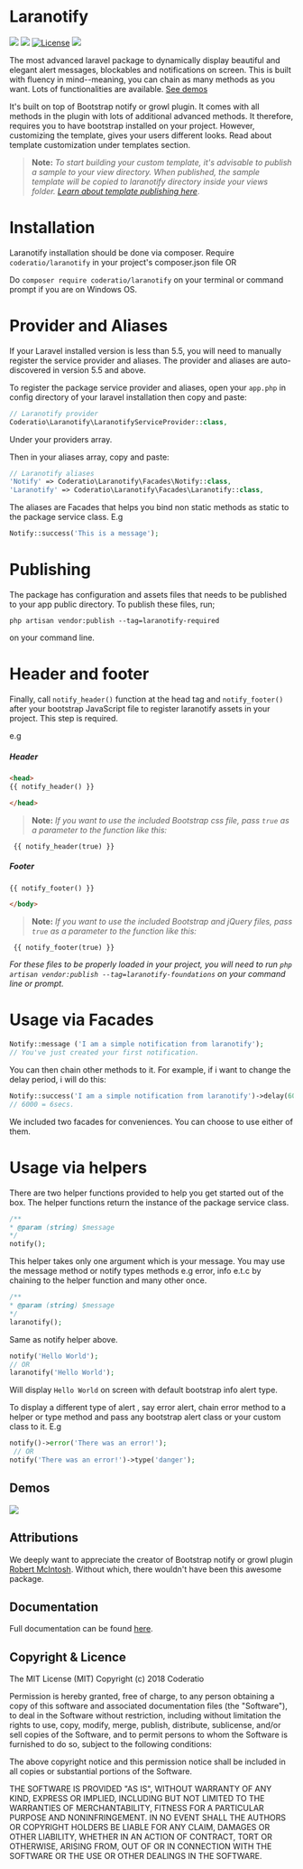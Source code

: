 # Laranotify
<p class="center">
<a hre="https://poser.pugx.org/coderatio/laranotify/v/stable"><img src="https://poser.pugx.org/coderatio/laranotify/v/stable"></a>
<a href="https://poser.pugx.org/coderatio/laranotify/downloads"><img src="https://poser.pugx.org/coderatio/laranotify/downloads"></a>
<a href="https://packagist.org/packages/coderatio/laranotify"><img src="https://poser.pugx.org/laravel/framework/license.svg" alt="License"></a>
<a href="https://poser.pugx.org/coderatio/laranotify/v/unstable"><img src="https://poser.pugx.org/coderatio/laranotify/v/unstable"></a>
</p>
The most advanced laravel package to dynamically display beautiful and elegant alert messages, blockables and notifications on screen. This is built with fluency in mind--meaning, you can chain as many methods as you want. Lots of functionalities are available. <a href="#demos">See demos</a>

It's built on top of Bootstrap notify or growl plugin. It comes with all methods in the plugin with lots of additional advanced methods. It therefore, requires you to have bootstrap installed on your project. However, customizing the template, gives your users different looks. Read about template customization under templates section.

> **Note:** _To start building your custom template, it's advisable to publish a sample to your view directory. When published, the sample template will be copied to laranotify directory inside your views folder. <a href="#publish-template">Learn about template publishing here</a>_.

# Installation
Laranotify installation should be done via composer.
Require `coderatio/laranotify` in your project's composer.json file OR

Do `composer require coderatio/laranotify` on your terminal or command prompt if you are on Windows OS.

# Provider and Aliases
If your Laravel installed version is less than 5.5, you will need to manually register the service provider and aliases. The provider and aliases are auto-discovered in version 5.5 and above.

To register the package service provider and aliases, open your `app.php` in config directory of your laravel installation then copy and paste:

```php
// Laranotify provider
Coderatio\Laranotify\LaranotifyServiceProvider::class,
```
Under your providers array.

Then in your aliases array, copy and paste:
```php
// Laranotify aliases
'Notify' => Coderatio\Laranotify\Facades\Notify::class,
'Laranotify' => Coderatio\Laranotify\Facades\Laranotify::class,
```
The aliases are Facades that helps you bind non static methods as static to the package service class. E.g 
```php
Notify::success('This is a message'); 
 ```
 
# Publishing
The package has configuration and assets files that needs to be published to your app public directory. To publish these files, run;

```vim 
php artisan vendor:publish --tag=laranotify-required
``` 
on your command line.

# Header and footer
Finally, call ``notify_header()`` function at the head tag and `notify_footer()` after your bootstrap JavaScript file to register laranotify assets in your project. This step is required.

e.g
##### Header
```html
<head>
{{ notify_header() }}

</head>
```
> **Note:** _If you want to use the included Bootstrap css file, pass ``true`` as a parameter to the function like this:_

```blade
 {{ notify_header(true) }}
```
##### Footer
```html
{{ notify_footer() }}

</body>
```
> **Note:** _If you want to use the included Bootstrap and jQuery files, pass ``true`` as a parameter to the function like this:_
```blade
 {{ notify_footer(true) }}
```

_For these files to be properly loaded in your project, you will need to run ``php artisan vendor:publish --tag=laranotify-foundations`` on your command line or prompt._

# Usage via Facades
```php
Notify::message ('I am a simple notification from laranotify');
// You've just created your first notification.
```
 
 You can then chain other methods to it. For example, if i want to change the delay period, i will do this:
  ```php
 Notify::success('I am a simple notification from laranotify')->delay(6000); 
 // 6000 = 6secs.
 ```
We included two facades for conveniences. You can choose to use either of them.
# Usage via helpers
There are two helper functions provided to help you get started out of the box. The helper functions return the instance of the package service class.

```php
/**
* @param (string) $message
*/
notify();
```

This helper takes only one argument which is your message. You may use the message method or notify types methods e.g error, info e.t.c by chaining to the helper function and many other once.

```php
/**
* @param (string) $message
*/
laranotify();
````
Same as notify helper above.

```php
notify('Hello World'); 
// OR
laranotify('Hello World');
```

Will display ``Hello World`` on screen with default bootstrap info alert type.

To display a different type of alert , say error alert, chain error method to a helper or type method and pass any bootstrap alert class or your custom class to it. E.g

```php
notify()->error('There was an error!'); 
 // OR
notify('There was an error!')->type('danger');
```
## Demos
<img src="https://github.com/coderatio/laranotify/blob/master/src/public/img/blockable-icon.jpg"/>

## Attributions
We deeply want to appreciate the creator of Bootstrap notify or growl plugin [Robert McIntosh](https://github.com/mouse0270). Without which, there wouldn't have been this awesome package.
## Documentation
Full documentation can be found <a href="https://coderatio.github.io/laranotify/">here</a>.
## Copyright & Licence
The MIT License (MIT) Copyright (c) 2018 Coderatio

Permission is hereby granted, free of charge, to any person obtaining a copy of this software and associated documentation files (the "Software"), to deal in the Software without restriction, including without limitation the rights to use, copy, modify, merge, publish, distribute, sublicense, and/or sell copies of the Software, and to permit persons to whom the Software is furnished to do so, subject to the following conditions:

The above copyright notice and this permission notice shall be included in all copies or substantial portions of the Software.

THE SOFTWARE IS PROVIDED "AS IS", WITHOUT WARRANTY OF ANY KIND, EXPRESS OR IMPLIED, INCLUDING BUT NOT LIMITED TO THE WARRANTIES OF MERCHANTABILITY, FITNESS FOR A PARTICULAR PURPOSE AND NONINFRINGEMENT. IN NO EVENT SHALL THE AUTHORS OR COPYRIGHT HOLDERS BE LIABLE FOR ANY CLAIM, DAMAGES OR OTHER LIABILITY, WHETHER IN AN ACTION OF CONTRACT, TORT OR OTHERWISE, ARISING FROM, OUT OF OR IN CONNECTION WITH THE SOFTWARE OR THE USE OR OTHER DEALINGS IN THE SOFTWARE.

